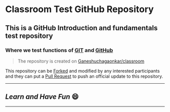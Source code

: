 # Classroom Test GitHub Repository

## This is a GitHub Introduction and fundamentals test repository

### Where we test functions of [GIT](https://en.wikipedia.org/wiki/Git) and [GitHub](https://en.wikipedia.org/wiki/GitHub)

> The repository is created on [Ganeshuchagaonkar/classroom](https://github.com/Ganeshuchagaonkar/classroom)

This repository can be [Forked](https://docs.github.com/en/get-started/quickstart/fork-a-repo) and modified by any interested participants and they can put a [Pull Request](https://docs.github.com/en/github/collaborating-with-pull-requests/proposing-changes-to-your-work-with-pull-requests/creating-a-pull-request) to push an official update to this repository.

---------

## _Learn and Have Fun_ 😄

---------
